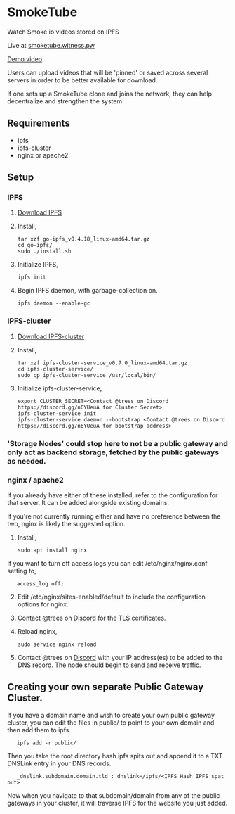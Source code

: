 # SmokeTube

Watch Smoke.io videos stored on IPFS

Live at [smoketube.witness.pw](https://smoketube.witness.pw)

[Demo video](https://smoketube.witness.pw/player.html?v=QmTx4XECwfn4kgzMa8KgL932Vc3yk8LbJJ9NgU4ox5yEQf)

Users can upload videos that will be 'pinned' or saved across several servers in order to be better available for download.

If one sets up a SmokeTube clone and joins the network, they can help decentralize and strengthen the system.


## Requirements

- ipfs
- ipfs-cluster
- nginx or apache2

## Setup

### IPFS

1. [Download IPFS](https://dist.ipfs.io/#go-ipfs)

2. Install,

       tar xzf go-ipfs_v0.4.18_linux-amd64.tar.gz
       cd go-ipfs/
       sudo ./install.sh
       
3. Initialize IPFS,

       ipfs init
       
4. Begin IPFS daemon, with garbage-collection on.

       ipfs daemon --enable-gc
       
 ### IPFS-cluster
 
 1. [Download IPFS-cluster](https://dist.ipfs.io/#ipfs-cluster-service)
 
 2. Install,
 
        tar xzf ipfs-cluster-service_v0.7.0_linux-amd64.tar.gz
        cd ipfs-cluster-service/
        sudo cp ipfs-cluster-service /usr/local/bin/
        
3.  Initialize ipfs-cluster-service,

        export CLUSTER_SECRET=<Contact @trees on Discord https://discord.gg/n6YUeuA for Cluster Secret>
        ipfs-cluster-service init
        ipfs-cluster-service daemon --bootstrap <Contact @trees on Discord https://discord.gg/n6YUeuA for bootstrap address>
        
### 'Storage Nodes' could stop here to not be a public gateway and only act as backend storage, fetched by the public gateways as needed.

### nginx / apache2

If you already have either of these installed, refer to the configuration for that server.  It can be added alongside existing domains.

If you're not currently running either and have no preference between the two, nginx is likely the suggested option.

1. Install,

       sudo apt install nginx
       
If you want to turn off access logs you can edit /etc/nginx/nginx.conf setting to,

       access_log off;

2. Edit /etc/nginx/sites-enabled/default to include the configuration options for nginx.

3. Contact @trees on [Discord](https://discord.gg/n6YUeuA) for the TLS certificates.

4. Reload nginx,

       sudo service nginx reload
       
5. Contact @trees on [Discord](https://discord.gg/n6YUeuA) with your IP address(es) to be added to the DNS record.  The node should begin to send and receive traffic.

## Creating your own separate Public Gateway Cluster.

If you have a domain name and wish to create your own public gateway cluster, you can edit the files in public/ to point to your own domain and then add them to ipfs.

       ipfs add -r public/
       
Then you take the root directory hash ipfs spits out and append it to a TXT DNSLink entry in your DNS records.

       _dnslink.subdomain.domain.tld : dnslink=/ipfs/<IPFS Hash IPFS spat out>
       
Now when you navigate to that subdomain/domain from any of the public gateways in your cluster, it will traverse IPFS for the website you just added.
